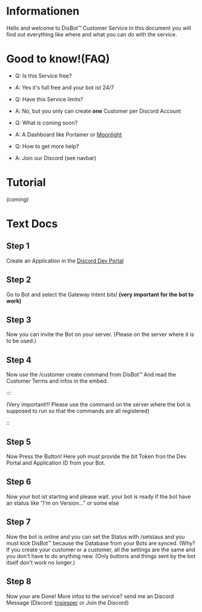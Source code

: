 
# Informationen

Hello and welcome to DisBot™ Customer Service 
In this document you will find out everything like where and what you can do with the service. 

# Good to know!(FAQ)

- Q: Is this Service free?
- A: Yes it's full free and your bot ist 24/7

- Q: Have this Service limits?
- A: No, but you only can create **one** Customer per Discord Account

- Q: What is coming soon?
- A: A Dashboard like Portainer or [Moonlight](https://moonlightpanel.xyz)

- Q: How to get more help?
+ A: Join our Discord (see navbar)

# Tutorial

*(coming)*

# Text Docs

## Step 1

Create an Application in the [Discord Dev Portal](https://discord.dev)

## Step 2 

Go to Bot and select the Gateway Intent bits! **(very important for the bot to work)**

## Step 3 

Now you can invite the Bot on your server.
(Please on the server where it is to be used.)

## Step 4

Now use the /customer create command from DisBot™ 
And read the Customer Terms and infos in the embed. 

:::

(Very important!!! Please use the command on the server where the bot is supposed to run so that the commands are all registered)

::

## Step 5 

Now Press the Button! Here yoh must provide the bit Token fron the Dev Portal and Application ID from your Bot. 

## Step 6 

Now your bot ist starting and please wait. 
your bot is ready if the bot have an status like
"I'm on Version..." or some else

## Step 7

Now the bot is online and you can set the Status with /setstaus and you must kick DisBot™ because the Database from your Bots are synced. 
(Why? If you create your customer or a customer, all the settings are the same and you don't have to do anything new. (Only buttons and things sent by the bot itself don't work no longer.)

## Step 8

Now your are Done! More infos to the service?
send me an Discord Message (Discord: [tnsjesper](https://tnsjesper.xyz) or Join the Discord) 


